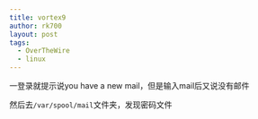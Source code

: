 ```yaml
---
title: vortex9
author: rk700
layout: post
tags:
  - OverTheWire
  - linux
---
```

一登录就提示说you have a new mail，但是输入mail后又说没有邮件

然后去`/var/spool/mail`文件夹，发现密码文件
